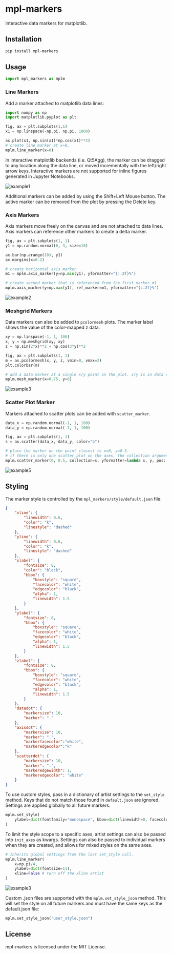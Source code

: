 # mpl-markers

Interactive data markers for matplotlib.

## Installation

```bash
pip install mpl-markers
```

## Usage

```python
import mpl_markers as mplm
```

### Line Markers
Add a marker attached to matplotlib data lines:
```python
import numpy as np
import matplotlib.pyplot as plt

fig, ax = plt.subplots(1,1)
x1 = np.linspace(-np.pi, np.pi, 1000)

ax.plot(x1, np.sin(x1)*np.cos(x1)**2)
# create line marker at x=0.
mplm.line_marker(x=0)
```
In interactive matplotlib backends (i.e. Qt5Agg), the marker can be dragged to any location along the data line, or moved incrementally with the left/right arrow keys. Interactive markers are not supported for inline figures 
generated in Jupyter Notebooks.

![example1](https://raw.githubusercontent.com/ricklyon/mpl_markers/main/docs/img/example1.gif)

Additional markers can be added by using the Shift+Left Mouse button. The active marker can be removed from the plot by pressing the Delete key.

### Axis Markers
Axis markers move freely on the canvas and are not attached to data lines. Axis markers can
reference other markers to create a delta marker.
```python
fig, ax = plt.subplots(1, 1)
y1 = np.random.normal(6, 3, size=10)

ax.bar(np.arange(10), y1)
ax.margins(x=0.2)

# create horizontal axis marker
m1 = mplm.axis_marker(y=np.min(y1), yformatter="{:.2f}%")

# create second marker that is referenced from the first marker m1
mplm.axis_marker(y=np.max(y1), ref_marker=m1, yformatter="{:.2f}%")
```
![example2](https://raw.githubusercontent.com/ricklyon/mpl_markers/main/docs/img/example2.png)

### Meshgrid Markers
Data markers can also be added to `pcolormesh` plots. The marker label shows the value of the color-mapped z data.

```python
xy = np.linspace(-1, 1, 100)
x, y = np.meshgrid(xy, xy)
z = np.sin(2*x)**2 + np.cos(3*y)**2

fig, ax = plt.subplots(1, 1)
m = ax.pcolormesh(x, y, z, vmin=0, vmax=2)
plt.colorbar(m)

# add a data marker at a single x/y point on the plot. x/y is in data coordinates.
mplm.mesh_marker(x=0.75, y=0)
```
![example3](https://raw.githubusercontent.com/ricklyon/mpl_markers/main/docs/img/example3.gif)

### Scatter Plot Marker

Markers attached to scatter plots can be added with `scatter_marker`.

```python
data_x = np.random.normal(-1, 1, 100)
data_y = np.random.normal(-1, 1, 100)

fig, ax = plt.subplots(1, 1)
s = ax.scatter(data_x, data_y, color="b")

# place the marker on the point closest to x=0, y=0.5.
# if there is only one scatter plot on the axes, the collection argument can be dropped.
mplm.scatter_marker(0, 0.5, collection=s, yformatter=lambda x, y, pos: f"x={x:.2f}\ny={y:.2f}")
```
![example5](https://raw.githubusercontent.com/ricklyon/mpl_markers/main/docs/img/example5.gif)


## Styling
The marker style is controlled by the `mpl_markers/style/default.json` file:

```json
{
    "xline": {
        "linewidth": 0.6,
        "color": "k",
        "linestyle": "dashed"
    },
    "yline": {
        "linewidth": 0.6,
        "color": "k",
        "linestyle": "dashed"
    },
    "xlabel": {
        "fontsize": 8,
        "color": "black",
        "bbox": {
            "boxstyle": "square",
            "facecolor": "white",
            "edgecolor": "black",
            "alpha": 1,
            "linewidth": 1.5
        }
    },
    "ylabel": {
        "fontsize": 8,
        "bbox": {
            "boxstyle": "square",
            "facecolor": "white",
            "edgecolor": "black",
            "alpha": 1,
            "linewidth": 1.5
        }
    },
    "zlabel": {
        "fontsize": 8,
        "bbox": {
            "boxstyle": "square",
            "facecolor": "white",
            "edgecolor": "black",
            "alpha": 1,
            "linewidth": 1.5
        }
    },
    "datadot": {
        "markersize": 10,
        "marker": "."
    },
    "axisdot": {
        "markersize": 10,
        "marker": ".",
        "markerfacecolor":"white", 
        "markeredgecolor":"k"
    },
    "scatterdot": {
        "markersize": 10,
        "marker": ".",
        "markeredgewidth": 1,
        "markeredgecolor": "white"
    }
}

```
To use custom styles, pass in a dictionary of artist settings to the `set_style` method. Keys that do not match those found in `default.json` are ignored. Settings are applied globally to all future markers.

```python
mplm.set_style(
    ylabel=dict(fontfamily="monospace", bbox=dict(linewidth=0, facecolor="none"))
)
```

To limit the style scope to a specific axes, artist settings can also be passed into `init_axes` as kwargs. Settings can also be passed to individual markers when they are created, and allows for mixed styles on the same axes. 

```python
# Inherits global settings from the last set_style call.
mplm.line_marker(
    x=np.pi/4,
    ylabel=dict(fontsize=11),             
    xline=False # turn off the xline artist
)
```
![example3](https://raw.githubusercontent.com/ricklyon/mpl_markers/main/docs/img/example4.png)

Custom .json files are supported with the `mplm.set_style_json` method. This will set the style on all future markers and must have the same keys as the default.json file:

```python
mplm.set_style_json("user_style.json")
```

## License

mpl-markers is licensed under the MIT License.